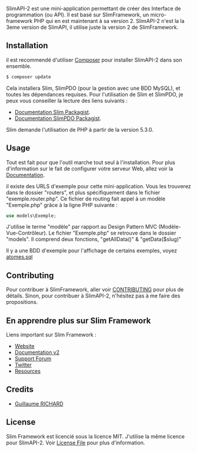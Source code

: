 SlimAPI-2 est une mini-application permettant de créer des Interface de programmation (ou API).
Il est basé sur SlimFramework, un micro-framework PHP qui en est maintenant à sa version 2.
SlimAPI-2 n'est la la 3eme version de SlimAPI, il utilise juste la version 2 de SlimFramework.

## Installation

il est recommendé d'utiliser [Composer](https://getcomposer.org/) pour installer SlimAPI-2 dans son ensemble.

```bash
$ composer update
```

Cela installera Slim, SlimPDO (pour la gestion avec une BDD MySQL), et toutes les dépendances requises.
Pour l'utilisation de Slim et SlimPDO, je peux vous conseiller la lecture des liens suivants :
- [Documentation Slim Packagist](https://packagist.org/packages/slim/slim).
- [Documentation SlimPDO Packagist](https://packagist.org/packages/slim/pdo).

Slim demande l'utilisation de PHP à partir de la version 5.3.0.

## Usage

Tout est fait pour que l'outil marche tout seul à l'installation.
Pour plus d'information sur le fait de configurer votre serveur Web, allez voir la [Documentation](http://www.slimframework.com/docs/start/web-servers.html).

il existe des URLS d'exemple pour cette mini-application.
Vous les trouverez dans le dossier "routers", et plus spécifiquement dans le fichier "exemple.router.php".
Ce fichier de routing fait appel à un modèle "Exemple.php" grâce à la ligne PHP suivante :

```php
use models\Exemple;
```

J'utilise le terme "modèle" par rapport au Design Pattern MVC (Modèle-Vue-Contrôleur).
Le fichier "Exemple.php" se retrouve dans le dossier "models". Il comprend deux fonctions, "getAllData()" & "getData($slug)"

Il y a une BDD d'exemple pour l'affichage de certains exemples, voyez [atomes.sql](atomes.sql)

## Contributing

Pour contribuer à SlimFramework, aller voir [CONTRIBUTING](CONTRIBUTING.md) pour plus de détails.
Sinon, pour contribuer à SlimAPI-2, n'hésitez pas à me faire des propositions.

## En apprendre plus sur Slim Framework

Liens important sur Slim Framework :

- [Website](http://www.slimframework.com)
- [Documentation v2](http://docs.slimframework.com/)
- [Support Forum](http://help.slimframework.com)
- [Twitter](https://twitter.com/slimphp)
- [Resources](https://github.com/xssc/awesome-slim)

## Credits

- [Guillaume RICHARD](https://github.com/Guillaume-RICHARD)

## License

Slim Framework est licencié sous la licence MIT. J'utilise la même licence pour SlimAPI-2.
Voir [License File](LICENSE.md) pour plus d'information.

